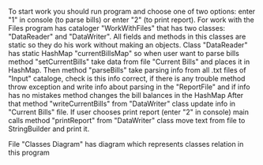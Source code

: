 To start work you should run program and choose one of two options: enter "1" in console (to parse bills) or enter "2" (to print report).
For work with the Files program has cataloger "WorkWithFiles" that has two classes: "DataReader" and "DataWriter". 
All fields and methods in this classes are static so they do his work without making an objects.
Class "DataReader" has static HashMap "currentBillsMap" so when user want to parse bills method "setCurrentBills" take data from file "Current Bills" and places it in HashMap.
Then method "parseBills" take parsing info from all .txt files of "Input" cataloge, check is this info correct, 
if there is any trouble method throw exception and write info about parsing in the "ReportFile" and if info has no mistakes method changes the bill balances in the HashMap
After that method "writeCurrentBills" from "DataWriter" class update info in "Current Bills" file. 
If user chooses print report (enter "2" in console) main calls method "printReport" from "DataWriter" class move text from file to StringBuilder and print it.

File "Classes Diagram" has diagram which represents classes relation in this program
